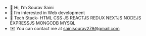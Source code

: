 - 👋 Hi, I’m Sourav Saini
- 👀 I’m interested in Web development 
- 💞 Tech Stack- HTML CSS JS REACTJS REDUX NEXTJS NODEJS EXPRESSJS MONGODB MYSQL
- ✉️  You can contact me at sainisourav279@gmail.com
  

<!---
Sourav279/Sourav279 is a ✨ special ✨ repository because its `README.md` (this file) appears on your GitHub profile.
You can click the Preview link to take a look at your changes.
--->
